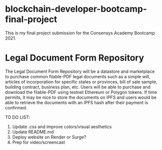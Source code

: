 # blockchain-developer-bootcamp-final-project
This is my final project submission for the Consensys Academy Bootcamp 2021.

<h1>Legal Document Form Repository</h1>

The Legal Document Form Repository will be a datastore and marketplace to purchase common filable-PDF legal documents such as a simple will, articles of incorporation for specific states or provinces, bill of sale sample, building contract, business plan, etc. Users will be able to purchase and download the filable-PDF using testnet Ethereum or Polygon tokens. If time permits, it may be nice to store the documents on IPFS and users would be able to retrieve the documents with an IPFS hash after their payment is confirmed. 

TO DO LIST:
1) Update .css and improve colors/visual aesthetics
2) Update README.md
3) Deploy website on Render or Surge?
4) Prep for video/screencast
